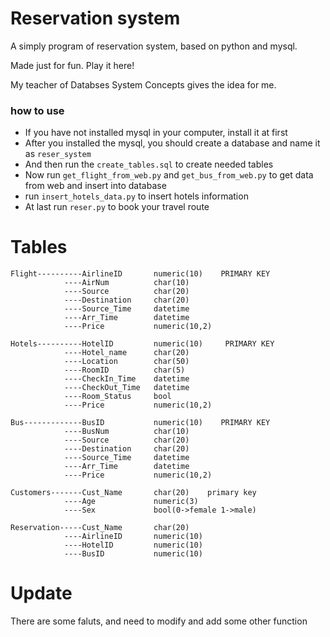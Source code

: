 # Reservation system
A simply program of reservation system, based on python and mysql.

Made just for fun. Play it here!

My teacher of Databses System Concepts gives the idea for me.

### how to use
- If you have not installed mysql in your computer, install it at first
- After you installed the mysql, you should create a database and name it as `reser_system`
- And then run the `create_tables.sql` to create needed tables
- Now run `get_flight_from_web.py` and `get_bus_from_web.py` to get data from web and insert into database
- run `insert_hotels_data.py` to insert hotels information
- At last run `reser.py` to book your travel route

# Tables
	Flight----------AirlineID       numeric(10)    PRIMARY KEY
                ----AirNum          char(10)
                ----Source          char(20)
                ----Destination     char(20)
                ----Source_Time     datetime
                ----Arr_Time        datetime
                ----Price           numeric(10,2)

    Hotels----------HotelID         numeric(10)     PRIMARY KEY
                ----Hotel_name      char(20)
                ----Location        char(50)
                ----RoomID          char(5)
                ----CheckIn_Time    datetime
                ----CheckOut_Time   datetime
                ----Room_Status     bool
                ----Price           numeric(10,2)

    Bus-------------BusID           numeric(10)    PRIMARY KEY
                ----BusNum          char(10)
                ----Source          char(20)
                ----Destination     char(20)
                ----Source_Time     datetime
                ----Arr_Time        datetime
                ----Price           numeric(10,2)

    Customers-------Cust_Name       char(20)    primary key
                ----Age             numeric(3)
                ----Sex             bool(0->female 1->male)

    Reservation-----Cust_Name       char(20)
                ----AirlineID       numeric(10)
                ----HotelID         numeric(10)
                ----BusID           numeric(10)

# Update
There are some faluts, and need to modify and add some other function
